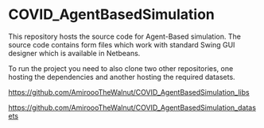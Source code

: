 # COVID_AgentBasedSimulation

This repository hosts the source code for Agent-Based simulation. The source code contains form files which work with standard Swing GUI designer which is available in Netbeans.

To run the project you need to also clone two other repositories, one hosting the dependencies and another hosting the required datasets.


https://github.com/AmiroooTheWalnut/COVID_AgentBasedSimulation_libs


https://github.com/AmiroooTheWalnut/COVID_AgentBasedSimulation_datasets